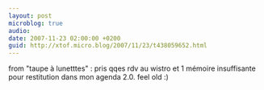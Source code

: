 ```yaml
---
layout: post
microblog: true
audio: 
date: 2007-11-23 02:00:00 +0200
guid: http://xtof.micro.blog/2007/11/23/t438059652.html
---
```

from "taupe à lunetttes" : pris qqes rdv au wistro et 1 mémoire insuffisante pour restitution dans mon agenda 2.0. feel old :)
